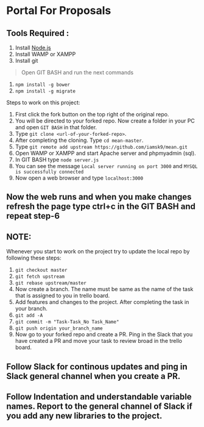 # Portal For Proposals

## Tools Required :
  1. Install [Node.js](https://nodejs.org/)
  2. Install WAMP or XAMPP
  3. Install git
  >Open GIT BASH and run the next commands
  1. `npm install -g bower`
  2. `npm install -g migrate`

Steps to work on this project:
  1. First click the fork button on the top right of the original repo.
  2. You will be directed to your forked repo. Now create a folder in your PC and open `GIT BASH` in that   folder.
  3. Type `git clone <url-of-your-forked-repo>`.
  4. After completing the cloning. Type `cd mean-master`.
  5. Type `git remote add upstream https://github.com/iamsk9/mean.git`
  6. Open WAMP or XAMPP and start Apache server and phpmyadmin (sql).
  7. In GIT BASH type `node server.js`
  8. You can see the message `Local server running on port 3000` and `MYSQL is successfully connected`
  9. Now open a web browser and type `localhost:3000`
## Now the web runs and when you make changes refresh the page type ctrl+c in the GIT BASH and repeat step-6

## NOTE:
Whenever you start to work on the project try to update the local repo by following these steps:
  1. `git checkout master`
  2. `git fetch upstream`
  3. `git rebase upstream/master`
  4. Now create a branch. The name must be same as the name of the task that is assigned to you in trello board.
  5. Add features and changes to the project. After completing the task in your branch.
  6. `git add -A`
  7. `git commit -m "Task-Task_No Task_Name"`
  8. `git push origin your_branch_name`
  9. Now go to your forked repo and create a PR. Ping in the Slack that you have created a PR and move your task to review broad in the trello board.

## Follow Slack for continous updates and ping in Slack general channel when you create a PR.

## Follow Indentation and understandable variable names. Report to the general channel of Slack if you add any new libraries to the project.
